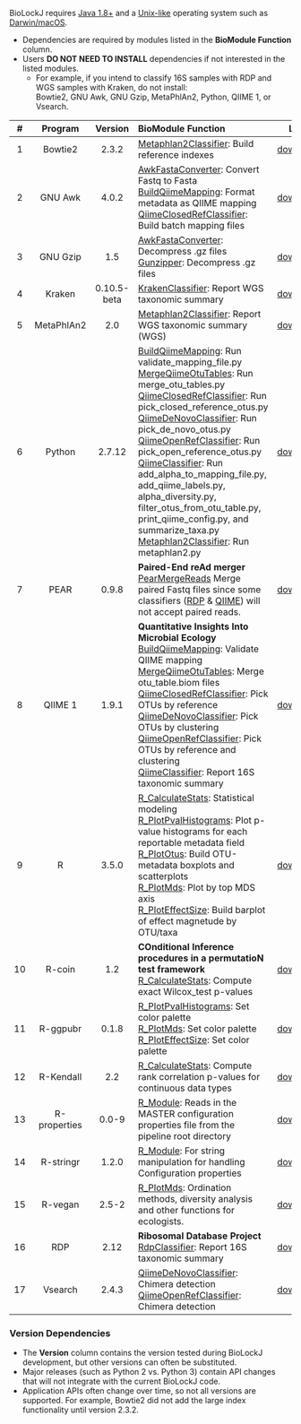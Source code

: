 BioLockJ requires [Java 1.8+](https://www.java.com "Java Homepage") and a [Unix-like](https://en.wikipedia.org/wiki/Unix-like) operating system  such as [Darwin/macOS](https://en.wikipedia.org/wiki/Darwin_(operating_system)).

* Dependencies are required by modules listed in the **BioModule Function** column.
* Users **DO NOT NEED TO INSTALL** dependencies if not interested in the listed modules.
  - For example, if you intend to classify 16S samples with RDP and WGS samples with Kraken, do not install:<br>
    Bowtie2, GNU Awk, GNU Gzip, MetaPhlAn2, Python, QIIME 1, or Vsearch.

| # | Program | Version | BioModule Function | Link |
| :---: | :---: | :---: | :--- | :---: |
| 1 | Bowtie2 | 2.3.2 | [Metaphlan2Classifier](module/classifier/module.classifier.wgs#metaphlan2classifier): Build reference indexes  | [download](http://bowtie-bio.sourceforge.net/bowtie2/manual.shtml#obtaining-bowtie-2 "Bowtie2 Releases") |
| 2 | GNU Awk | 4.0.2 | [AwkFastaConverter](module/seq/module.seq#awkfastaconverter): Convert Fastq to Fasta <br> [BuildQiimeMapping](module/implicit/module.implicit.qiime#buildqiimemapping): Format metadata as QIIME mapping<br> [QiimeClosedRefClassifier](module/classifier/module.classifier.r16s#qiimeclosedrefclassifier): Build batch mapping files | [download](https://www.gnu.org/software/gawk "Gawk Homepage")  |
| 3 | GNU Gzip | 1.5 | [AwkFastaConverter](module/seq/module.seq#awkfastaconverter): Decompress .gz files <br> [Gunzipper](module/seq/module.seq#gunzipper): Decompress .gz files | [download](https://www.gnu.org/software/gzip/ "Gzip Homepage") |
| 4 | Kraken | 0.10.5-beta | [KrakenClassifier](module/classifier/module.classifier.wgs#krakenclassifier): Report WGS taxonomic summary | [download](https://ccb.jhu.edu/software/kraken "Kraken Homepage") |
| 5 | MetaPhlAn2 | 2.0 | [Metaphlan2Classifier](module/classifier/module.classifier.wgs#metaphlan2classifier): Report WGS taxonomic summary (WGS) | [download](http://huttenhower.sph.harvard.edu/metaphlan2 "MetaPhlAn2 Homepage") |
| 6 | Python | 2.7.12 | [BuildQiimeMapping](module/implicit/module.implicit.qiime#buildqiimemapping): Run validate_mapping_file.py<br> [MergeQiimeOtuTables](module/implicit/module.implicit.qiime#MergeQiimeOtuTables): Run merge_otu_tables.py<br> [QiimeClosedRefClassifier](module/classifier/module.classifier.r16s#qiimeclosedrefclassifier): Run pick_closed_reference_otus.py<br> [QiimeDeNovoClassifier](module/classifier/module.classifier.r16s#qiimedenovoclassifier): Run pick_de_novo_otus.py<br> [QiimeOpenRefClassifier](module/classifier/module.classifier.r16s#qiimeopenrefclassifier): Run pick_open_reference_otus.py<br> [QiimeClassifier](module/implicit/module.implicit.qiime#QiimeClassifier): Run add_alpha_to_mapping_file.py, add_qiime_labels.py, alpha_diversity.py, filter_otus_from_otu_table.py, print_qiime_config.py, and summarize_taxa.py<br> [Metaphlan2Classifier](module/classifier/module.classifier.wgs#metaphlan2classifier): Run metaphlan2.py | [download](https://www.python.org "Python Homepage") |
| 7 | PEAR | 0.9.8 | **Paired-End reAd merger**<br> [PearMergeReads](module/seq/module.seq#PearMergeReads) Merge paired Fastq files since some classifiers ([RDP](http://rdp.cme.msu.edu/classifier/classifier.jsp) & [QIIME](http://qiime.org)) will not accept paired reads. | [download](https://sco.h-its.org/exelixis/web/software/pear "PEAR Releases") |
| 8 | QIIME 1 | 1.9.1 |  **Quantitative Insights Into Microbial Ecology**<br> [BuildQiimeMapping](module/implicit/module.implicit.qiime#buildqiimemapping): Validate QIIME mapping<br> [MergeQiimeOtuTables](module/implicit/module.implicit.qiime#MergeQiimeOtuTables): Merge otu_table.biom files<br> [QiimeClosedRefClassifier](module/classifier/module.classifier.r16s#qiimeclosedrefclassifier): Pick OTUs by reference<br> [QiimeDeNovoClassifier](module/classifier/module.classifier.r16s#qiimedenovoclassifier): Pick OTUs by clustering <br> [QiimeOpenRefClassifier](module/classifier/module.classifier.r16s#qiimeopenrefclassifier): Pick OTUs by reference and clustering<br> [QiimeClassifier](module/implicit/module.implicit.qiime#QiimeClassifier): Report 16S taxonomic summary | [download](http://qiime.org "QIIME Homepage") |
| 9 | R | 3.5.0 | [R_CalculateStats](module/report/module.report.r#r_calculatestats): Statistical modeling<br> [R_PlotPvalHistograms](module/report/module.report.r#r_plotpvalhistograms): Plot p-value histograms for each reportable metadata field<br> [R_PlotOtus](module/report/module.report.r#r_plototus): Build OTU-metadata boxplots and scatterplots<br> [R_PlotMds](module/report/module.report.r#r_plotmds): Plot by top MDS axis <br> [R_PlotEffectSize](module/report/module.report.r#r_ploteffectSize): Build barplot of effect magnetude by OTU/taxa | [download](https://cran.r-project.org "Comprehensive R Archive Network") |
| 10 | R-coin | 1.2 | **COnditional Inference procedures in a permutatioN test framework**<br> [R_CalculateStats](module/report/module.report.r#r_calculatestats): Compute exact Wilcox_test  p-values | [download](https://cran.r-project.org/web/packages/coin/index.html "CRAN coin Pacakge Page") |
| 11 | R-ggpubr | 0.1.8 | [R_PlotPvalHistograms](module/report/module.report.r#r_plotpvalhistograms): Set color palette <br> [R_PlotMds](module/report/module.report.r#r_plotmds): Set color palette <br> [R_PlotEffectSize](module/report/module.report.r#r_ploteffectSize): Set color palette | [download](https://cran.r-project.org/web/packages/ggpubr/index.html "CRAN ggpubr 'ggplot2' Based Publication Ready Plots") |
| 12 | R-Kendall | 2.2 | [R_CalculateStats](module/report/module.report.r#r_calculatestats): Compute rank correlation p-values for continuous data types | [download](https://cran.r-project.org/web/packages/Kendall/index.html "CRAN Kendall Package Page") |
| 13 | R-properties | 0.0-9 | [R_Module](module/report/module.report.r#r_module): Reads in the MASTER configuration properties file from the pipeline root directory | [download](https://cran.r-project.org/web/packages/properties/index.html "CRAN properties Package Page") |
| 14 | R-stringr | 1.2.0 | [R_Module](module/report/module.report.r#r_module): For string manipulation for handling Configuration properties | [download](https://stringr.tidyverse.org/#installation "stringr Pacakge Page") |
| 15 | R-vegan | 2.5-2 | [R_PlotMds](module/report/module.report.r#r_plotmds):  Ordination methods, diversity analysis and other functions for ecologists. | [download](https://cran.r-project.org/web/packages/vegan/index.html "CRAN vegan Package Page") |
| 16 | RDP | 2.12 | **Ribosomal Database Project**<br> [RdpClassifier](module/classifier/module.classifier.r16s#RdpClassifier): Report 16S taxonomic summary  | [download](https://sourceforge.net/projects/rdp-classifier/files/rdp-classifier/rdp_classifier_2.12.zip/download "RDP Source Forge") |
| 17 | Vsearch | 2.4.3 | [QiimeDeNovoClassifier](module/classifier/module.classifier.r16s#qiimedenovoclassifier): Chimera detection<br> [QiimeOpenRefClassifier](module/classifier/module.classifier.r16s#qiimeopenrefclassifier): Chimera detection | [download](https://github.com/torognes/vsearch#download-and-install "Vsearch GitHub") |

### Version Dependencies
* The **Version** column contains the version tested during BioLockJ development, but other versions can often be substituted.  
* Major releases (such as Python 2 vs. Python 3) contain API changes that will not integrate with the current BioLockJ code.
* Application APIs often change over time, so not all versions are supported.  For example, Bowtie2 did not add the large index functionality until version 2.3.2. 